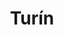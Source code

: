 ---
title: Turín
date: 
draft: false

# descripcion
description : Argo colgante de plata

materials: Plata 925

color: Plateado

dimensions: 0,8cm x 2cm

code: 01-01-0317

type: "Aros"

categories: []

price: $1.970,00

price_eftvo: $1.677,50

# Images
# first image will be shown in the product page
images:
  # - image: "images/path_to_image"
  # La ubicacion de las imagenes es imagenes/Aros/Aros.Colgantes/01-01-0317-turin
  - image: "./images/aros/colgantes/01-01-0317-ovalo-doble_a.JPG"
  - image: "./images/aros/colgantes/01-01-0317-ovalo-doble_b.JPG"
---